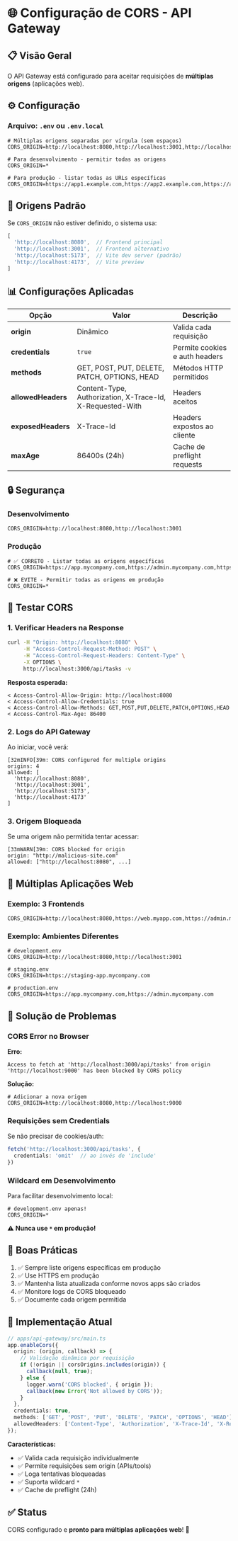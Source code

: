 # 🌐 Configuração de CORS - API Gateway

## 📋 Visão Geral

O API Gateway está configurado para aceitar requisições de **múltiplas origens** (aplicações web).

## ⚙️ Configuração

### Arquivo: `.env` ou `.env.local`

```env
# Múltiplas origens separadas por vírgula (sem espaços)
CORS_ORIGIN=http://localhost:8080,http://localhost:3001,http://localhost:5173

# Para desenvolvimento - permitir todas as origens
CORS_ORIGIN=*

# Para produção - listar todas as URLs específicas
CORS_ORIGIN=https://app1.example.com,https://app2.example.com,https://app3.example.com
```

## 🎯 Origens Padrão

Se `CORS_ORIGIN` não estiver definido, o sistema usa:

```javascript
[
  'http://localhost:8080',  // Frontend principal
  'http://localhost:3001',  // Frontend alternativo
  'http://localhost:5173',  // Vite dev server (padrão)
  'http://localhost:4173',  // Vite preview
]
```

## 📊 Configurações Aplicadas

| Opção | Valor | Descrição |
|-------|-------|-----------|
| **origin** | Dinâmico | Valida cada requisição |
| **credentials** | `true` | Permite cookies e auth headers |
| **methods** | GET, POST, PUT, DELETE, PATCH, OPTIONS, HEAD | Métodos HTTP permitidos |
| **allowedHeaders** | Content-Type, Authorization, X-Trace-Id, X-Requested-With | Headers aceitos |
| **exposedHeaders** | X-Trace-Id | Headers expostos ao cliente |
| **maxAge** | 86400s (24h) | Cache de preflight requests |

## 🔒 Segurança

### Desenvolvimento
```env
CORS_ORIGIN=http://localhost:8080,http://localhost:3001
```

### Produção
```env
# ✅ CORRETO - Listar todas as origens específicas
CORS_ORIGIN=https://app.mycompany.com,https://admin.mycompany.com,https://mobile.mycompany.com

# ❌ EVITE - Permitir todas as origens em produção
CORS_ORIGIN=*
```

## 🧪 Testar CORS

### 1. Verificar Headers na Response

```bash
curl -H "Origin: http://localhost:8080" \
     -H "Access-Control-Request-Method: POST" \
     -H "Access-Control-Request-Headers: Content-Type" \
     -X OPTIONS \
     http://localhost:3000/api/tasks -v
```

**Resposta esperada:**
```
< Access-Control-Allow-Origin: http://localhost:8080
< Access-Control-Allow-Credentials: true
< Access-Control-Allow-Methods: GET,POST,PUT,DELETE,PATCH,OPTIONS,HEAD
< Access-Control-Max-Age: 86400
```

### 2. Logs do API Gateway

Ao iniciar, você verá:
```
[32mINFO[39m: CORS configured for multiple origins
origins: 4
allowed: [
  'http://localhost:8080',
  'http://localhost:3001',
  'http://localhost:5173',
  'http://localhost:4173'
]
```

### 3. Origem Bloqueada

Se uma origem não permitida tentar acessar:
```
[33mWARN[39m: CORS blocked for origin
origin: "http://malicious-site.com"
allowed: ["http://localhost:8080", ...]
```

## 📱 Múltiplas Aplicações Web

### Exemplo: 3 Frontends

```env
CORS_ORIGIN=http://localhost:8080,https://web.myapp.com,https://admin.myapp.com
```

### Exemplo: Ambientes Diferentes

```env
# development.env
CORS_ORIGIN=http://localhost:8080,http://localhost:3001

# staging.env
CORS_ORIGIN=https://staging-app.mycompany.com

# production.env
CORS_ORIGIN=https://app.mycompany.com,https://admin.mycompany.com
```

## 🔧 Solução de Problemas

### CORS Error no Browser

**Erro:**
```
Access to fetch at 'http://localhost:3000/api/tasks' from origin 
'http://localhost:9000' has been blocked by CORS policy
```

**Solução:**
```env
# Adicionar a nova origem
CORS_ORIGIN=http://localhost:8080,http://localhost:9000
```

### Requisições sem Credentials

Se não precisar de cookies/auth:
```typescript
fetch('http://localhost:3000/api/tasks', {
  credentials: 'omit'  // ao invés de 'include'
})
```

### Wildcard em Desenvolvimento

Para facilitar desenvolvimento local:
```env
# development.env apenas!
CORS_ORIGIN=*
```

⚠️ **Nunca use `*` em produção!**

## 📝 Boas Práticas

1. ✅ Sempre liste origens específicas em produção
2. ✅ Use HTTPS em produção
3. ✅ Mantenha lista atualizada conforme novos apps são criados
4. ✅ Monitore logs de CORS bloqueado
5. ✅ Documente cada origem permitida

## 🎯 Implementação Atual

```typescript
// apps/api-gateway/src/main.ts
app.enableCors({
  origin: (origin, callback) => {
    // Validação dinâmica por requisição
    if (!origin || corsOrigins.includes(origin)) {
      callback(null, true);
    } else {
      logger.warn('CORS blocked', { origin });
      callback(new Error('Not allowed by CORS'));
    }
  },
  credentials: true,
  methods: ['GET', 'POST', 'PUT', 'DELETE', 'PATCH', 'OPTIONS', 'HEAD'],
  allowedHeaders: ['Content-Type', 'Authorization', 'X-Trace-Id', 'X-Requested-With'],
});
```

**Características:**
- ✅ Valida cada requisição individualmente
- ✅ Permite requisições sem origin (APIs/tools)
- ✅ Loga tentativas bloqueadas
- ✅ Suporta wildcard `*`
- ✅ Cache de preflight (24h)

## ✅ Status

CORS configurado e **pronto para múltiplas aplicações web**! 🚀

